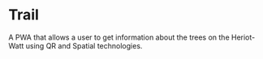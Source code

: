 # Trail
A PWA that allows a user to get information about the trees on the Heriot-Watt using QR and Spatial technologies.
